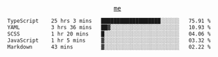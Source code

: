 <p align="center">
  <samp>
    <a href="https://yiwwhl.com">me</a>
  </samp>
</p>

<!--START_SECTION:waka-->

```txt
TypeScript    25 hrs 3 mins   ███████████████████░░░░░░   75.91 %
YAML          3 hrs 36 mins   ██▓░░░░░░░░░░░░░░░░░░░░░░   10.93 %
SCSS          1 hr 20 mins    █░░░░░░░░░░░░░░░░░░░░░░░░   04.06 %
JavaScript    1 hr 5 mins     ▓░░░░░░░░░░░░░░░░░░░░░░░░   03.32 %
Markdown      43 mins         ▓░░░░░░░░░░░░░░░░░░░░░░░░   02.22 %
```

<!--END_SECTION:waka-->